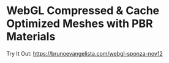 WebGL Compressed & Cache Optimized Meshes with PBR Materials
====================

Try It Out:
https://brunoevangelista.com/webgl-sponza-nov12
